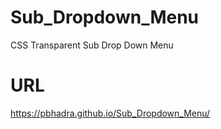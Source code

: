 # Sub_Dropdown_Menu
CSS Transparent Sub Drop Down Menu

# URL
https://pbhadra.github.io/Sub_Dropdown_Menu/
